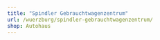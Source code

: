 ```yaml
---
title: "Spindler Gebrauchtwagenzentrum"
url: /wuerzburg/spindler-gebrauchtwagenzentrum/
shop: Autohaus
---
```

